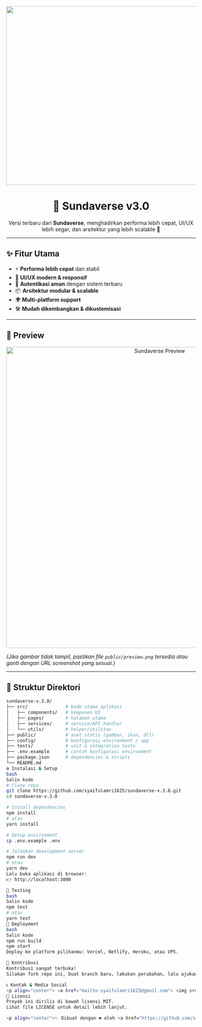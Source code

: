 <div align="center">
<img width="1200" height="475" alt="GHBanner" src="https://github.com/user-attachments/assets/0aa67016-6eaf-458a-adb2-6e31a0763ed6" />
</div>

<h1 align="center">🌌 Sundaverse v3.0</h1>

<p align="center">
  Versi terbaru dari <b>Sundaverse</b>, menghadirkan performa lebih cepat, UI/UX lebih segar, dan arsitektur yang lebih scalable 🚀  
</p>

---

## ✨ Fitur Utama

- ⚡ **Performa lebih cepat** dan stabil  
- 🎨 **UI/UX modern & responsif**  
- 🔐 **Autentikasi aman** dengan sistem terbaru  
- 📦 **Arsitektur modular & scalable**  
- 🌍 **Multi-platform support**  
- 🛠️ **Mudah dikembangkan & dikustomisasi**  

---

## 📸 Preview

<p align="center">
  <img src="https://raw.githubusercontent.com/syaifulamri1625/sundaverse-v.3.0/main/public/preview.png" alt="Sundaverse Preview" width="800"/>
</p>

*(Jika gambar tidak tampil, pastikan file `public/preview.png` tersedia atau ganti dengan URL screenshot yang sesuai.)*

---

## 📂 Struktur Direktori

```bash
sundaverse-v.3.0/
├── src/              # kode utama aplikasi
│   ├── components/   # komponen UI
│   ├── pages/        # halaman utama
│   ├── services/     # service/API handler
│   └── utils/        # helper/utilitas
├── public/           # aset statis (gambar, ikon, dll)
├── config/           # konfigurasi environment / app
├── tests/            # unit & integration tests
├── .env.example      # contoh konfigurasi environment
├── package.json      # dependencies & scripts
└── README.md
⚙️ Instalasi & Setup
bash
Salin kode
# Clone repo
git clone https://github.com/syaifulamri1625/sundaverse-v.3.0.git
cd sundaverse-v.3.0

# Install dependencies
npm install
# atau
yarn install

# Setup environment
cp .env.example .env

# Jalankan development server
npm run dev
# atau
yarn dev
Lalu buka aplikasi di browser:
👉 http://localhost:3000

🧪 Testing
bash
Salin kode
npm test
# atau
yarn test
🚀 Deployment
bash
Salin kode
npm run build
npm start
Deploy ke platform pilihanmu: Vercel, Netlify, Heroku, atau VPS.

🤝 Kontribusi
Kontribusi sangat terbuka!
Silakan fork repo ini, buat branch baru, lakukan perubahan, lalu ajukan Pull Request ✨

📞 Kontak & Media Sosial
<p align="center"> <a href="mailto:syaifulamri1625@gmail.com"> <img src="https://img.shields.io/badge/Email-D14836?style=for-the-badge&logo=gmail&logoColor=white" /> </a> <a href="https://github.com/syaifulamri1625"> <img src="https://img.shields.io/badge/GitHub-000000?style=for-the-badge&logo=github&logoColor=white" /> </a> <a href="https://www.linkedin.com/in/syaifulamri"> <img src="https://img.shields.io/badge/LinkedIn-0077B5?style=for-the-badge&logo=linkedin&logoColor=white" /> </a> <a href="https://instagram.com/syaifulamri1625"> <img src="https://img.shields.io/badge/Instagram-E4405F?style=for-the-badge&logo=instagram&logoColor=white" /> </a> </p>
📄 Lisensi
Proyek ini dirilis di bawah lisensi MIT.
Lihat file LICENSE untuk detail lebih lanjut.

<p align="center">✨ Dibuat dengan ❤️ oleh <a href="https://github.com/syaifulamri1625">Syaiful Amri</a> ✨</p> ```
